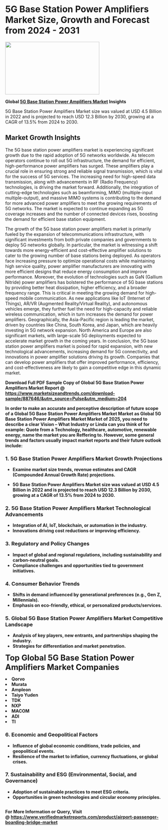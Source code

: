 <H1>5G Base Station Power Amplifiers Market Size, Growth and Forecast from 2024 - 2031</H1><img class="aligncenter size-medium wp-image-584254" src="https://thirdeyenews.in/wp-content/uploads/2024/09/Global-Market-Research-300x168.jpeg" alt="" width="300" height="168" /><p><strong>Global&nbsp;<a href="https://www.marketsizeandtrends.com/download-sample/887646/&amp;utm_source=Pulse&amp;utm_medium=204">5G Base Station Power Amplifiers Market</a> Insights</strong></p><p>5G Base Station Power Amplifiers Market size was valued at USD 4.5 Billion in 2022 and is projected to reach USD 12.3 Billion by 2030, growing at a CAGR of 13.5% from 2024 to 2030.</p><p><h2>Market Growth Insights</h2> <p>The 5G base station power amplifiers market is experiencing significant growth due to the rapid adoption of 5G networks worldwide. As telecom operators continue to roll out 5G infrastructure, the demand for efficient, high-performance power amplifiers has surged. These amplifiers play a crucial role in ensuring strong and reliable signal transmission, which is vital for the success of 5G services. The increasing need for high-speed data transmission, along with advancements in RF (Radio Frequency) technologies, is driving the market forward. Additionally, the integration of cutting-edge technologies such as beamforming, MIMO (multiple-input multiple-output), and massive MIMO systems is contributing to the demand for more advanced power amplifiers to meet the growing requirements of 5G networks. The market is expected to continue expanding as 5G coverage increases and the number of connected devices rises, boosting the demand for efficient base station equipment.</p> <p><strong></strong></p> <p>The growth of the 5G base station power amplifiers market is primarily fueled by the expansion of telecommunications infrastructure, with significant investments from both private companies and governments to deploy 5G networks globally. In particular, the market is witnessing a shift towards more energy-efficient and cost-effective amplifier solutions to cater to the growing number of base stations being deployed. As operators face increasing pressure to optimize operational costs while maintaining high service quality, power amplifier manufacturers are innovating with more efficient designs that reduce energy consumption and improve performance. Moreover, the evolution of technologies such as GaN (Gallium Nitride) power amplifiers has bolstered the performance of 5G base stations by providing better heat dissipation, higher efficiency, and a broader frequency range. This is critical in meeting the growing demand for high-speed mobile communication. As new applications like IoT (Internet of Things), AR/VR (Augmented Reality/Virtual Reality), and autonomous vehicles emerge, they further fuel the need for high-capacity and reliable wireless communication, which in turn increases the demand for power amplifiers. Geographically, the Asia-Pacific region is leading the market, driven by countries like China, South Korea, and Japan, which are heavily investing in 5G network expansion. North America and Europe are also significant markets, with large-scale 5G deployments expected to accelerate market growth in the coming years. In conclusion, the 5G base station power amplifiers market is poised for rapid expansion, with new technological advancements, increasing demand for 5G connectivity, and innovations in power amplifier solutions driving its growth. Companies that can develop power amplifiers that offer improved performance, efficiency, and cost-effectiveness are likely to gain a competitive edge in this dynamic market.</p> <p><strong></p><p><span class=""><strong>Download Full PDF Sample Copy of Global 5G Base Station Power Amplifiers Market Report</strong> @ <a href="https://www.marketsizeandtrends.com/download-sample/887646/&amp;utm_source=Pulse&amp;utm_medium=204" target="_blank">https://www.marketsizeandtrends.com/download-sample/887646/&amp;utm_source=Pulse&amp;utm_medium=204</a></span></p><p>In order to make an accurate and perceptive description of future scope of a Global&nbsp;5G Base Station Power Amplifiers Market Market as Global&nbsp;5G Base Station Power Amplifiers Market Market of 2025, you need to describe a clear Vision &ndash; What Industry or Linda can you think of for example: Quote from a Technology, healthcare, automotive, renewable energy, name the market you are Reffering to. However, some general trends and factors usually impact market reports and their future outlook include:</p><h3>1.&nbsp;<strong>5G Base Station Power Amplifiers Market Growth Projections</strong></h3><ul><li>Examine market size trends, revenue estimates and CAGR (Compounded Annual Growth Rate) projections.</li><li><p>5G Base Station Power Amplifiers Market size was valued at USD 4.5 Billion in 2022 and is projected to reach USD 12.3 Billion by 2030, growing at a CAGR of 13.5% from 2024 to 2030.</p></li></ul><h3>2.&nbsp;<strong>5G Base Station Power Amplifiers Market Technological Advancements</strong></h3><ul><li>Integration of AI, IoT, blockchain, or automation in the industry.</li><li>Innovations driving cost reductions or improving efficiency.</li></ul><h3>3.&nbsp;<strong>Regulatory and Policy Changes</strong></h3><ul><li>Impact of global and regional regulations, including sustainability and carbon-neutral goals.</li><li>Compliance challenges and opportunities tied to government initiatives.</li></ul><h3>4.&nbsp;<strong>Consumer Behavior Trends</strong></h3><ul><li>Shifts in demand influenced by generational preferences (e.g., Gen Z, Millennials).</li><li>Emphasis on eco-friendly, ethical, or personalized products/services.</li></ul><h3>5.&nbsp;<strong>Global 5G Base Station Power Amplifiers Market Competitive Landscape</strong></h3><ul><li>Analysis of key players, new entrants, and partnerships shaping the industry.</li><li>Strategies for differentiation and market penetration.</li></ul><p data-pm-slice="1 1 []"><span style="color: inherit; font-family: inherit; font-size: 25px;">Top Global 5G Base Station Power Amplifiers Market Companies</span></p><div class="" data-test-id=""><p><li>Qorvo</li><li> Murata</li><li> Ampleon</li><li> Taiyo Yuden</li><li> TDK</li><li> NXP</li><li> MACOM</li><li> ADI</li><li> TI</li></p></div><h3>6.&nbsp;<strong>Economic and Geopolitical Factors</strong></h3><ul><li>Influence of global economic conditions, trade policies, and geopolitical events.</li><li>Resilience of the market to inflation, currency fluctuations, or global crises.</li></ul><h3>7.&nbsp;<strong>Sustainability and ESG (Environmental, Social, and Governance)</strong></h3><ul><li>Adoption of sustainable practices to meet ESG criteria.</li><li>Opportunities in green technologies and circular economy principles.</li></ul><h2><strong style="font-size: 14px;">For More Information or Query, Visit @&nbsp;</strong><a style="background-color: #ffffff; font-size: 14px;" href="https://www.marketsizeandtrends.com/report/5g-base-station-power-amplifiers-market/" target="_blank">https://www.verifiedmarketreports.com/product/airport-passenger-boarding-bridge-market</a></h2>
